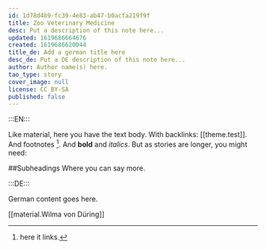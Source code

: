 ```yaml
---
id: 1d78d4b9-fc39-4e83-ab47-b0acfa219f9f
title: Zoo Veterinary Medicine
desc: Put a description of this note here...
updated: 1619686664676
created: 1619686620044
title_de: Add a german title here
desc_de: Put a DE description of this note here...
author: Author name(s) here.
tao_type: story
cover_image: null
license: CC BY-SA
published: false
---
```


:::EN:::

Like material, here you have the text body. With backlinks: [[theme.test]].
And footnotes [^footnote1].
And **bold** and _italics_.
But as stories are longer, you might need:

##Subheadings
Where you can say more.

[^footnote1]: here it links.

<!-- And this allows us to leave notes to the others that are not visible in the preview. -->

:::DE:::

German content goes here.

[[material.Wilma von Düring]]
